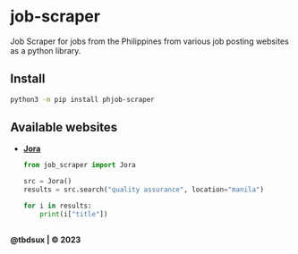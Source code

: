 # job-scraper

Job Scraper for jobs from the Philippines from various job posting websites as a python library.

## Install

```sh
python3 -m pip install phjob-scraper
```

## Available websites

- **[Jora](https://ph.jora.com)**

  ```python
  from job_scraper import Jora

  src = Jora()
  results = src.search("quality assurance", location="manila")

  for i in results:
      print(i["title"])
  ```

##

**@tbdsux | &copy; 2023**
